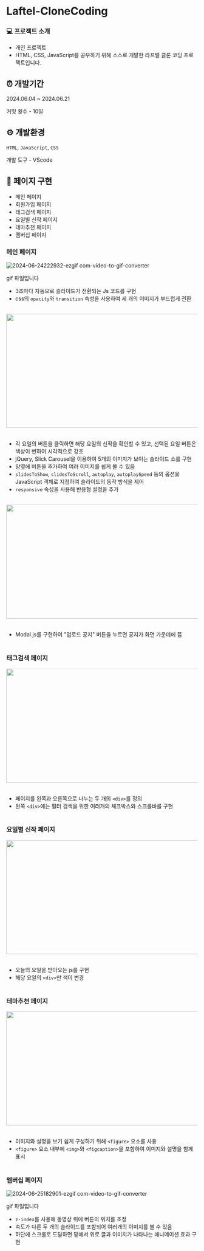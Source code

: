 # Laftel-CloneCoding
### 💻 프로젝트 소개

- 개인 프로젝트
- HTML, CSS, JavaScript를 공부하기 위해 스스로 개발한 라프텔 클론 코딩 프로젝트입니다.

## ⏰ 개발기간

2024.06.04 ~ 2024.06.21

커밋 횟수 - 10일

## ⚙️ 개발환경

`HTML`, `JavaScript`, `CSS`

개발 도구 - VScode

## 📄 페이지 구현
- 메인 페이지
- 회원가입 페이지
- 태그검색 페이지
- 요일별 신작 페이지
- 테마추천 페이지
- 멤버십 페이지



### 메인 페이지

![2024-06-24222932-ezgif com-video-to-gif-converter](https://github.com/dongju2ee/Laftel_CloneCoding/assets/171718522/52a98d88-4778-4971-8436-d67d7a5525c9)

gif 파일입니다
- 3초마다 자동으로 슬라이드가 전환되는 Js 코드를 구현
- css의 `opacity`와 `transition` 속성을 사용하여 세 개의 이미지가 부드럽게 전환
<br/><br/>
<!-- ![스크린샷 2024-06-25 164043](https://github.com/dongju2ee/Laftel_CloneCoding/assets/171718522/46791c51-ffc6-45d2-af8a-83606466b3b3) -->
<img src="https://github.com/dongju2ee/Laftel_CloneCoding/assets/171718522/46791c51-ffc6-45d2-af8a-83606466b3b3" width="600" height="300"/>
<br/><br/>

- 각 요일의 버튼을 클릭하면 해당 요일의 신작을 확인할 수 있고, 선택된 요일 버튼은 색상이 변하여 시각적으로 강조
-  jQuery, Slick Carousel을 이용하여 5개의 이미지가 보이는 슬라이드 쇼를 구현
- 양옆에 버튼을 추가하여 여러 이미지를 쉽게 볼 수 있음
- `slidesToShow`, `slidesToScroll`, `autoplay`, `autoplaySpeed` 등의 옵션을 JavaScript 객체로 지정하여 슬라이드의 동작 방식을 제어
- `responsive` 속성을 사용해 반응형 설정을 추가
<br/><br/>

<img src="https://github.com/dongju2ee/Laftel_CloneCoding/assets/171718522/a5696f14-0a85-45d3-ae65-953db0d64427" width="600" height="300"/>
<br/><br/>

- Modal.js를 구현하여 "업로드 공지" 버튼을 누르면 공지가 화면 가운데에 뜸
<br/><br/>

### 태그검색 페이지
<!-- ![스크린샷 2024-06-25 164412](https://github.com/dongju2ee/Laftel_CloneCoding/assets/171718522/e814df07-04ca-4d37-bac8-5b7f1a85cb03) -->
<img src="https://github.com/dongju2ee/Laftel_CloneCoding/assets/171718522/e814df07-04ca-4d37-bac8-5b7f1a85cb03" width="600" height="300"/>
<br/><br/>

- 페이지를 왼쪽과 오른쪽으로 나누는 두 개의 `<div>`를 정의
- 왼쪽 `<div>`에는 필터 검색을 위한 여러개의 체크박스와 스크롤바를 구현
<br/><br/>

### 요일별 신작 페이지
<!-- ![스크린샷 2024-06-25 164513](https://github.com/dongju2ee/Laftel_CloneCoding/assets/171718522/d92133c9-4034-4f82-bbd0-4ed4e3b5bc54) -->
<img src="https://github.com/dongju2ee/Laftel_CloneCoding/assets/171718522/d92133c9-4034-4f82-bbd0-4ed4e3b5bc54" width="600" height="300"/>
<br/><br/>

- 오늘의 요일을 받아오는 js를 구현
- 해당 요일의 `<div>`만 색이 변경
<br/><br/>

### 테마추천 페이지
<!-- ![스크린샷 2024-06-25 164556](https://github.com/dongju2ee/Laftel_CloneCoding/assets/171718522/7427839b-c87d-41d8-a45d-72602fcdc384) -->
<img src="https://github.com/dongju2ee/Laftel_CloneCoding/assets/171718522/7427839b-c87d-41d8-a45d-72602fcdc384" width="600" height="300"/>
<br/><br/>

- 이미지와 설명을 보기 쉽게 구성하기 위해 `<figure>` 요소를 사용
- `<figure>` 요소 내부에 `<img>`와 `<figcaption>`을 포함하여 이미지와 설명을 함께 표시
<br/><br/>

### 멤버십 페이지
![2024-06-25182901-ezgif com-video-to-gif-converter](https://github.com/dongju2ee/Laftel_CloneCoding/assets/171718522/5c4373af-b539-428a-83e1-a5e684f4ec61)
<!-- <img src="https://github.com/dongju2ee/Laftel_CloneCoding/assets/171718522/5c4373af-b539-428a-83e1-a5e684f4ec61" width="600" height="300"/> -->

gif 파일입니다
- `z-index`를 사용해 동영상 위에 버튼의 위치를 조정
- 속도가 다른 두 개의 슬라이드를 포함되어 여러개의 이미지를 볼 수 있음   
- 하단에 스크롤로 도달하면 밑에서 위로 글과 이미지가 나타나는 애니메이션 효과 구현
<br/><br/>